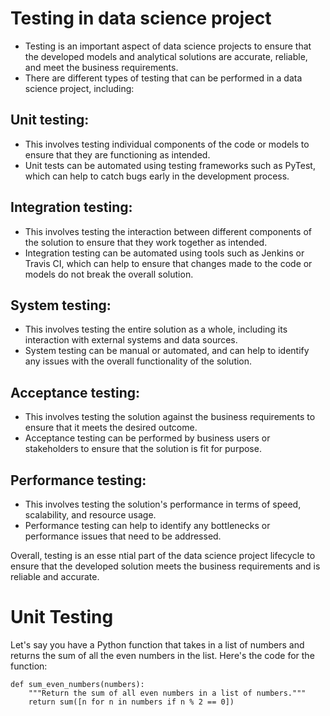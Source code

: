 # Testing in data science project
- Testing is an important aspect of data science projects to ensure that the developed models and analytical solutions are accurate, reliable, and meet the business requirements. 
- There are different types of testing that can be performed in a data science project, including:

## Unit testing: 
- This involves testing individual components of the code or models to ensure that they are functioning as intended.
- Unit tests can be automated using testing frameworks such as PyTest, which can help to catch bugs early in the development process.

## Integration testing: 
- This involves testing the interaction between different components of the solution to ensure that they work together as intended. 
- Integration testing can be automated using tools such as Jenkins or Travis CI, which can help to ensure that changes made to the code or models do not break the overall solution.

## System testing: 
- This involves testing the entire solution as a whole, including its interaction with external systems and data sources.
- System testing can be manual or automated, and can help to identify any issues with the overall functionality of the solution.

## Acceptance testing: 
- This involves testing the solution against the business requirements to ensure that it meets the desired outcome. 
- Acceptance testing can be performed by business users or stakeholders to ensure that the solution is fit for purpose.

## Performance testing: 
- This involves testing the solution's performance in terms of speed, scalability, and resource usage. 
- Performance testing can help to identify any bottlenecks or performance issues that need to be addressed.

Overall, testing is an esse ntial part of the data science project lifecycle to ensure that the developed solution meets the business requirements and is reliable and accurate.


# Unit Testing

Let's say you have a Python function that takes in a list of numbers and returns the sum of all the even numbers in the list.
Here's the code for the function:

```
def sum_even_numbers(numbers):
    """Return the sum of all even numbers in a list of numbers."""
    return sum([n for n in numbers if n % 2 == 0])
```
